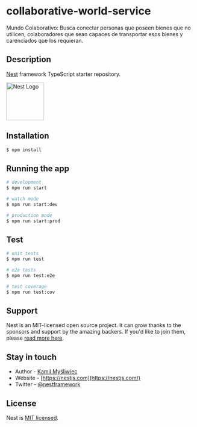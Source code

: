 # collaborative-world-service
Mundo Colaborativo: Busca conectar personas que poseen bienes que no utilicen, colaboradores que sean capaces de transportar esos bienes y carenciados que los requieran.

## Description

[Nest](https://github.com/nestjs/nest) framework TypeScript starter repository.
<p>
  <a href="http://nestjs.com/" target="blank"><img src="https://nestjs.com/img/logo_text.svg" width="100" alt="Nest Logo" /></a>
</p>

## Installation

```bash
$ npm install
```

## Running the app

```bash
# development
$ npm run start

# watch mode
$ npm run start:dev

# production mode
$ npm run start:prod
```

## Test

```bash
# unit tests
$ npm run test

# e2e tests
$ npm run test:e2e

# test coverage
$ npm run test:cov
```

## Support

Nest is an MIT-licensed open source project. It can grow thanks to the sponsors and support by the amazing backers. If you'd like to join them, please [read more here](https://docs.nestjs.com/support).

## Stay in touch

- Author - [Kamil Myśliwiec](https://kamilmysliwiec.com)
- Website - [https://nestjs.com](https://nestjs.com/)
- Twitter - [@nestframework](https://twitter.com/nestframework)

## License

  Nest is [MIT licensed](LICENSE).
